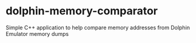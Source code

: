 # dolphin-memory-comparator
Simple C++ application to help compare memory addresses from Dolphin Emulator memory dumps
